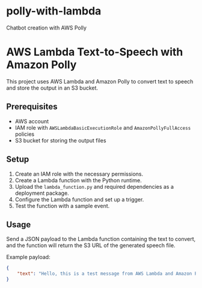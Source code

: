 # polly-with-lambda
Chatbot creation with AWS Polly
# AWS Lambda Text-to-Speech with Amazon Polly

This project uses AWS Lambda and Amazon Polly to convert text to speech and store the output in an S3 bucket.

## Prerequisites

- AWS account
- IAM role with `AWSLambdaBasicExecutionRole` and `AmazonPollyFullAccess` policies
- S3 bucket for storing the output files

## Setup

1. Create an IAM role with the necessary permissions.
2. Create a Lambda function with the Python runtime.
3. Upload the `lambda_function.py` and required dependencies as a deployment package.
4. Configure the Lambda function and set up a trigger.
5. Test the function with a sample event.

## Usage

Send a JSON payload to the Lambda function containing the text to convert, and the function will return the S3 URL of the generated speech file.

Example payload:
```json
{
    "text": "Hello, this is a test message from AWS Lambda and Amazon Polly."
}
